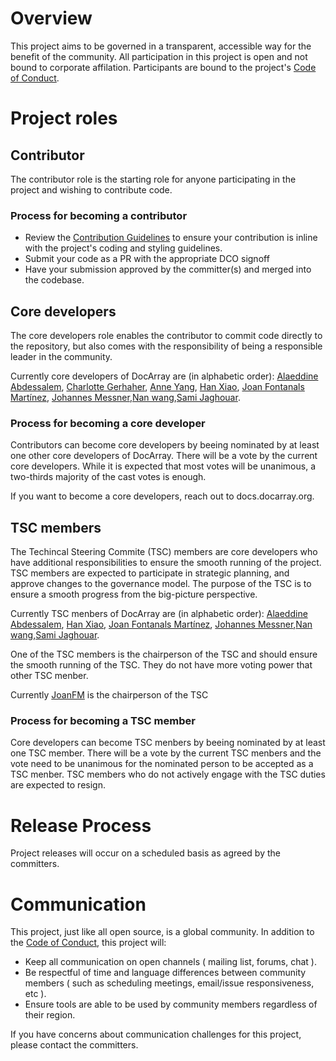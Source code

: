 # Overview

This project aims to be governed in a transparent, accessible way for the benefit of the community. All participation in this project is open and not bound to corporate affilation. Participants are bound to the project's [Code of Conduct](./.github/CODE_OF_CONDUCT.md).

# Project roles

## Contributor

The contributor role is the starting role for anyone participating in the project and wishing to contribute code.

### Process for becoming a contributor

* Review the [Contribution Guidelines](./CONTRIBUTING.md) to ensure your contribution is inline with the project's coding and styling guidelines.
* Submit your code as a PR with the appropriate DCO signoff
* Have your submission approved by the committer(s) and merged into the codebase.

## Core developers

The core developers role enables the contributor to commit code directly to the repository, but also comes with the responsibility of being a responsible leader in the community.

Currently core developers of DocArray are (in alphabetic order):  [Alaeddine Abdessalem](https://github.com/alaeddine-13), [Charlotte Gerhaher](https://github.com/anna-charlotte),  [Anne Yang](https://github.com/AnneYang720), [Han Xiao](https://github.com/hanxiao), [Joan Fontanals Martínez](https://github.com/JoanFM), [Johannes Messner](https://github.com/JohannesMessner),[Nan wang](https://github.com/nan-wang),[Sami Jaghouar](https://github.com/samsja).


### Process for becoming a core developer

Contributors can become core developers by beeing nominated by at least one other core developers of DocArray. There will be a vote by the current core developers. While it is expected that most votes will be unanimous, a two-thirds majority of the cast votes is enough.

If you want to become a core developers, reach out to docs.docarray.org. 

## TSC members

The Techincal Steering Commite (TSC) members are core developers who have additional responsibilities to ensure the smooth running of the project. TSC members are expected to participate in strategic planning, and approve changes to the governance model. The purpose of the TSC is to ensure a smooth progress from the big-picture perspective.

Currently TSC menbers of DocArray are (in alphabetic order):  [Alaeddine Abdessalem](https://github.com/alaeddine-13), [Han Xiao](https://github.com/hanxiao), [Joan Fontanals Martínez](https://github.com/JoanFM), [Johannes Messner](https://github.com/JohannesMessner),[Nan wang](https://github.com/nan-wang),[Sami Jaghouar](https://github.com/samsja).


One of the TSC members is the chairperson of the TSC and should ensure the smooth running of the TSC. They do not have more voting power that other TSC menber.

Currently [JoanFM](https://github.com/JoanFM) is the chairperson of the TSC

### Process for becoming a TSC member

Core developers can become TSC menbers by beeing nominated by at least one TSC member. There will be a vote by the current TSC menbers and the vote need to be unanimous for the nominated person to be accepted as a TSC menber. TSC members who do not actively engage with the TSC duties are expected to resign.

# Release Process

Project releases will occur on a scheduled basis as agreed by the committers.

# Communication

This project, just like all open source, is a global community. In addition to the [Code of Conduct](./.github/CODE_OF_CONDUCT.md), this project will:

* Keep all communication on open channels ( mailing list, forums, chat ).
* Be respectful of time and language differences between community members ( such as scheduling meetings, email/issue responsiveness, etc ).
* Ensure tools are able to be used by community members regardless of their region.

If you have concerns about communication challenges for this project, please contact the committers.
